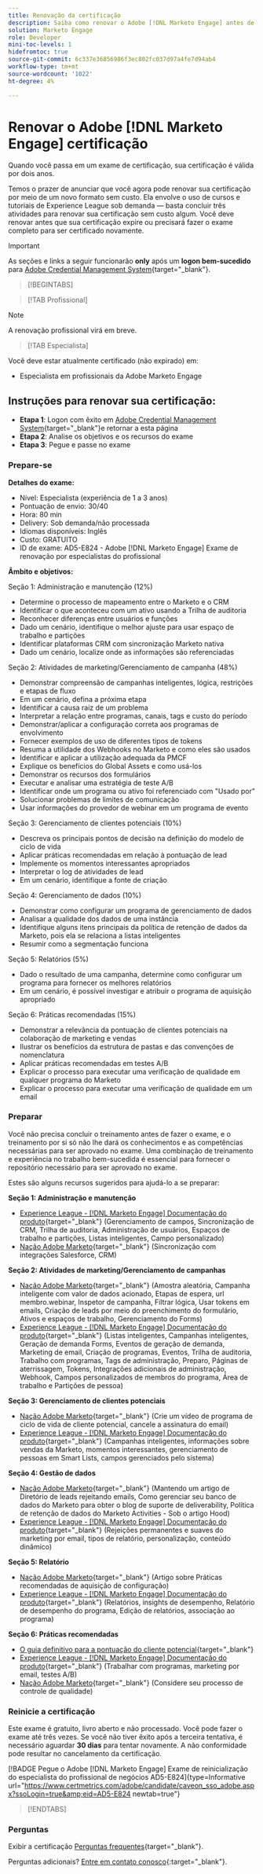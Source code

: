 ```yaml
---
title: Renovação da certificação
description: Saiba como renovar o Adobe [!DNL Marketo Engage] antes de expirar.
solution: Marketo Engage
role: Developer
mini-toc-levels: 1
hidefromtoc: true
source-git-commit: 6c337e36856986f3ec802fc037d97a4fe7d94ab4
workflow-type: tm+mt
source-wordcount: '1022'
ht-degree: 4%

---
```


# Renovar o Adobe [!DNL Marketo Engage] certificação

Quando você passa em um exame de certificação, sua certificação é válida por dois anos.

Temos o prazer de anunciar que você agora pode renovar sua certificação por meio de um novo formato sem custo. Ela envolve o uso de cursos e tutoriais de Experience League sob demanda — basta concluir três atividades para renovar sua certificação sem custo algum. Você deve renovar antes que sua certificação expire ou precisará fazer o exame completo para ser certificado novamente.

>[!IMPORTANT]
>
>As seções e links a seguir funcionarão **only** após um **logon bem-sucedido** para [Adobe Credential Management System](http://www.certmetrics.com/adobe){target="_blank"}.

>[!BEGINTABS]

>[!TAB Profissional]

>[!NOTE]
>
>A renovação profissional virá em breve.

>[!TAB Especialista]

Você deve estar atualmente certificado (não expirado) em:

* Especialista em profissionais da Adobe Marketo Engage

## Instruções para renovar sua certificação:

* **Etapa 1**: Logon com êxito em [Adobe Credential Management System](http://www.certmetrics.com/adobe){target="_blank"}e retornar a esta página
* **Etapa 2**: Analise os objetivos e os recursos do exame
* **Etapa 3**: Pegue e passe no exame

### Prepare-se

**Detalhes do exame:**

* Nível: Especialista (experiência de 1 a 3 anos)
* Pontuação de envio: 30/40
* Hora: 80 min
* Delivery: Sob demanda/não processada
* Idiomas disponíveis: Inglês
* Custo: GRATUITO
* ID de exame: AD5-E824 - Adobe [!DNL Marketo Engage] Exame de renovação por especialistas do profissional

**Âmbito e objetivos:**

Seção 1: Administração e manutenção (12%)

* Determine o processo de mapeamento entre o Marketo e o CRM
* Identificar o que aconteceu com um ativo usando a Trilha de auditoria
* Reconhecer diferenças entre usuários e funções
* Dado um cenário, identifique o melhor ajuste para usar espaço de trabalho e partições
* Identificar plataformas CRM com sincronização Marketo nativa
* Dado um cenário, localize onde as informações são referenciadas

Seção 2: Atividades de marketing/Gerenciamento de campanha (48%)

* Demonstrar compreensão de campanhas inteligentes, lógica, restrições e etapas de fluxo
* Em um cenário, defina a próxima etapa
* Identificar a causa raiz de um problema
* Interpretar a relação entre programas, canais, tags e custo do período
* Demonstrar/aplicar a configuração correta aos programas de envolvimento
* Fornecer exemplos de uso de diferentes tipos de tokens
* Resuma a utilidade dos Webhooks no Marketo e como eles são usados
* Identificar e aplicar a utilização adequada da PMCF
* Explique os benefícios do Global Assets e como usá-los
* Demonstrar os recursos dos formulários
* Executar e analisar uma estratégia de teste A/B
* Identificar onde um programa ou ativo foi referenciado com &quot;Usado por&quot;
* Solucionar problemas de limites de comunicação
* Usar informações do provedor de webinar em um programa de evento

Seção 3: Gerenciamento de clientes potenciais (10%)

* Descreva os principais pontos de decisão na definição do modelo de ciclo de vida
* Aplicar práticas recomendadas em relação à pontuação de lead
* Implemente os momentos interessantes apropriados
* Interpretar o log de atividades de lead
* Em um cenário, identifique a fonte de criação

Seção 4: Gerenciamento de dados (10%)

* Demonstrar como configurar um programa de gerenciamento de dados
* Analisar a qualidade dos dados de uma instância
* Identifique alguns itens principais da política de retenção de dados da Marketo, pois ela se relaciona a listas inteligentes
* Resumir como a segmentação funciona

Seção 5: Relatórios (5%)

* Dado o resultado de uma campanha, determine como configurar um programa para fornecer os melhores relatórios
* Em um cenário, é possível investigar e atribuir o programa de aquisição apropriado

Seção 6: Práticas recomendadas (15%)

* Demonstrar a relevância da pontuação de clientes potenciais na colaboração de marketing e vendas
* Ilustrar os benefícios da estrutura de pastas e das convenções de nomenclatura
* Aplicar práticas recomendadas em testes A/B
* Explicar o processo para executar uma verificação de qualidade em qualquer programa do Marketo
* Explicar o processo para executar uma verificação de qualidade em um email

### Preparar

Você não precisa concluir o treinamento antes de fazer o exame, e o treinamento por si só não lhe dará os conhecimentos e as competências necessárias para ser aprovado no exame. Uma combinação de treinamento e experiência no trabalho bem-sucedida é essencial para fornecer o repositório necessário para ser aprovado no exame.

Estes são alguns recursos sugeridos para ajudá-lo a se preparar:

**Seção 1: Administração e manutenção**

* [Experience League - [!DNL Marketo Engage] Documentação do produto](https://experienceleague.adobe.com/docs/marketo/using/home.html?lang=pt-BR){target="_blank"} (Gerenciamento de campos, Sincronização de CRM, Trilha de auditoria, Administração de usuários, Espaços de trabalho e partições, Listas inteligentes, Campo personalizado)
* [Nação Adobe Marketo](https://nation.marketo.com/t5/products/ct-p/products){target="_blank"} (Sincronização com integrações Salesforce, CRM)

**Seção 2: Atividades de marketing/Gerenciamento de campanhas**

* [Nação Adobe Marketo](https://nation.marketo.com/t5/products/ct-p/products){target="_blank"} (Amostra aleatória, Campanha inteligente com valor de dados acionado, Etapas de espera, url membro.webinar, Inspetor de campanha, Filtrar lógica, Usar tokens em emails, Criação de leads por meio do preenchimento do formulário, Ativos e espaços de trabalho, Gerenciamento do Forms)
* [Experience League - [!DNL Marketo Engage] Documentação do produto](https://experienceleague.adobe.com/docs/marketo/using/home.html?lang=pt-BR){target="_blank"} (Listas inteligentes, Campanhas inteligentes, Geração de demanda Forms, Eventos de geração de demanda, Marketing de email, Criação de programas, Eventos, Trilha de auditoria, Trabalho com programas, Tags de administração, Preparo, Páginas de aterrissagem, Tokens, Integrações adicionais de administração, Webhook, Campos personalizados de membros do programa, Área de trabalho e Partições de pessoa)

**Seção 3: Gerenciamento de clientes potenciais**

* [Nação Adobe Marketo](https://nation.marketo.com/t5/products/ct-p/products){target="_blank"} (Crie um vídeo de programa de ciclo de vida de cliente potencial, cancele a assinatura do email)
* [Experience League - [!DNL Marketo Engage] Documentação do produto](https://experienceleague.adobe.com/docs/marketo/using/home.html?lang=pt-BR){target="_blank"} (Campanhas inteligentes, informações sobre vendas da Marketo, momentos interessantes, gerenciamento de pessoas em Smart Lists, campos gerenciados pelo sistema)

**Seção 4: Gestão de dados**

* [Nação Adobe Marketo](https://nation.marketo.com/t5/products/ct-p/products){target="_blank"} (Mantendo um artigo de Diretório de leads rejeitando emails, Como gerenciar seu banco de dados do Marketo para obter o blog de suporte de deliverability, Política de retenção de dados do Marketo Activities - Sob o artigo Hood)
* [Experience League - [!DNL Marketo Engage] Documentação do produto](https://experienceleague.adobe.com/docs/marketo/using/home.html?lang=pt-BR){target="_blank"} (Rejeições permanentes e suaves do marketing por email, tipos de relatório, personalização, conteúdo dinâmico)

**Seção 5: Relatório**

* [Nação Adobe Marketo](https://nation.marketo.com/t5/products/ct-p/products){target="_blank"} (Artigo sobre Práticas recomendadas de aquisição de configuração)
* [Experience League - [!DNL Marketo Engage] Documentação do produto](https://experienceleague.adobe.com/docs/marketo/using/home.html?lang=pt-BR){target="_blank"} (Relatórios, insights de desempenho, Relatório de desempenho do programa, Edição de relatórios, associação ao programa)

**Seção 6: Práticas recomendadas**

* [O guia definitivo para a pontuação do cliente potencial](https://www.marketo.com/definitive-guides/lead-scoring){target="_blank"}
* [Experience League - [!DNL Marketo Engage] Documentação do produto](https://experienceleague.adobe.com/docs/marketo/using/home.html?lang=pt-BR){target="_blank"} (Trabalhar com programas, marketing por email, testes A/B)
* [Nação Adobe Marketo](https://nation.marketo.com/t5/products/ct-p/products){target="_blank"} (Considere seu processo de controle de qualidade)

### Reinicie a certificação

Este exame é gratuito, livro aberto e não processado. Você pode fazer o exame até três vezes. Se você não tiver êxito após a terceira tentativa, é necessário aguardar **30 dias** para tentar novamente. A não conformidade pode resultar no cancelamento da certificação.

[!BADGE Pegue o Adobe [!DNL Marketo Engage] Exame de reinicialização do especialista do profissional de negócios AD5-E824]{type=Informative url=&quot;https://www.certmetrics.com/adobe/candidate/caveon_sso_adobe.aspx?ssoLogin=true&amp;eid=AD5-E824 newtab=true&quot;}

>[!ENDTABS]

### Perguntas

Exibir a certificação [Perguntas frequentes](https://experienceleague.adobe.com/docs/certification/certification/faq.html?lang=en){target="_blank"}.

Perguntas adicionais? [Entre em contato conosco](mailto:certif@adobe.com){:target=&quot;_blank&quot;}.
